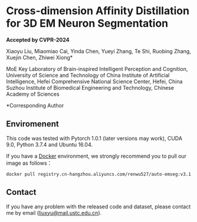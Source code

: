 # Cross-dimension Affinity Distillation for 3D EM Neuron Segmentation
**Accepted by CVPR-2024**

Xiaoyu Liu, Miaomiao Cai, Yinda Chen, Yueyi Zhang, Te Shi, Ruobing Zhang, Xuejin Chen, Zhiwei Xiong* 

MoE Key Laboratory of Brain-inspired Intelligent Perception and Cognition, University of Science and Technology of China
Institute of Artificial Intelligence, Hefei Comprehensive National Science Center, Hefei, China
Suzhou Institute of Biomedical Engineering and Technology, Chinese Academy of Sciences

*Corresponding Author


## Enviromenent

This code was tested with Pytorch 1.0.1 (later versions may work), CUDA 9.0, Python 3.7.4 and Ubuntu 16.04. 

If you have a [Docker](https://www.docker.com/) environment, we strongly recommend you to pull our image as follows：

```shell
docker pull registry.cn-hangzhou.aliyuncs.com/renwu527/auto-emseg:v3.1
```





## Contact

If you have any problem with the released code and dataset, please contact me by email (liuxyu@mail.ustc.edu.cn).

